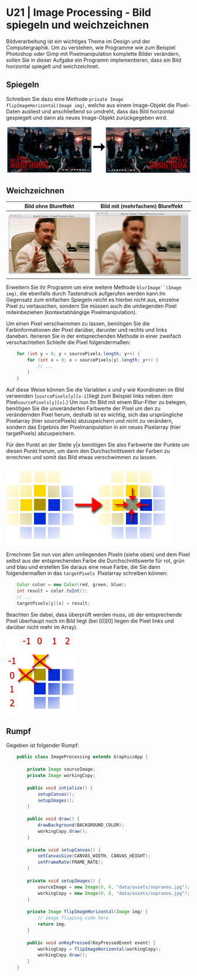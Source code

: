 # U21 | Image Processing - Bild spiegeln und weichzeichnen

Bildverarbeitung ist ein wichtiges Thema im Design und der
Computergraphik. Um zu verstehen, wie Programme wie zum Beispiel
Photoshop oder Gimp mit Pixelmanipulation komplette Bilder verändern,
sollen Sie in dieser Aufgabe ein Programm implementieren, dass ein Bild horizontal spiegelt und weichzeichnet.

## Spiegeln

Schreiben Sie dazu eine Methode ```private Image flipImageHorizontal(Image img)```, welche
aus einem Image-Objekt die Pixel-Daten ausliest und anschließend so
umdreht, dass das Bild horizontal gespiegelt und dann als neues
Image-Objekt zurückgegeben wird.

![Sopranos](./docs/09_sopranos.png)

## Weichzeichnen

| Bild ohne Blureffekt | Bild mit (mehrfachem) Blureffekt |
|:------:|:------:|
| ![Bild ohne Blureffekt](./docs/10_the_office_orig.png) | ![Bild mit (mehrfachem) Blureffekt](./docs/10_the_office_blur.png) |

Erweitern Sie ihr Programm um eine
weitere Methode ` blurImage``(Image img) `, die ebenfalls durch Tastendruck aufgerufen werden kann.Im Gegensatz zum einfachen Spiegeln reicht es hierbei nicht aus, einzelne Pixel zu vertauschen, sondern Sie müssen auch die umliegenden Pixel miteinbeziehen (kontextabhängige Pixelmanipulation).

Um einen Pixel verschwimmen zu lassen, benötigen Sie die
Farbinformationen der Pixel darüber, darunter und rechts und links
daneben. Iterieren Sie in der entsprechenden Methode in einer zweifach
verschachtelten Schleife die Pixel folgendermaßen:
```java
    for (int y = 0; y < sourcePixels.length; y++) {
        for (int x = 0; x < sourcePixels[y].length; y++) {
            // ...
        }
    }
```
Auf diese Weise können Sie die Variablen x und y wie Koordinaten im Bild verwenden (`sourcePixels[y][x-1]`liegt zum Beispiel links neben dem Pixel`sourcePixels[y][x]`.) Um nun Ihr Bild mit einem Blur-Filter zu belegen, benötigen Sie die unveränderten Farbwerte der Pixel um den zu verändernden Pixel herum, deshalb ist es wichtig, sich das ursprüngliche Pixelarray (hier sourcePixels) abzuspeichern und nicht zu verändern, sondern das Ergebnis der Pixelmanipulation in ein neues Pixelarray (hier targetPixels) abzuspeichern.

Für den Punkt an der Stelle y\|x benötigen Sie also Farbwerte der Punkte um diesen Punkt herum, um dann den Durchschnittswert der Farben zu errechnen und somit das Bild etwas verschwimmen zu lassen.

![Blur-Verfahren](docs/10_blur.png)

Errechnen Sie nun von allen umliegenden Pixeln (siehe oben) und dem
Pixel selbst aus der entsprechenden Farbe die Durchschnittswerte für
rot, grün und blau und erstellen Sie daraus eine neue Farbe, die Sie
dann folgendermaßen in das `targetPixels `Pixelarray schreiben können:
```java
    Color color = new Color(red, green, blue);
    int result = color.toInt();
    // ...
    targetPixels[y][x] = result;
```
Beachten Sie dabei, dass überprüft werden muss, ob der entsprechende
Pixel überhaupt noch im Bild liegt (bei \[0\]\[0\] liegen die Pixel
links und darüber nicht mehr im Array).

![Blir Verfahren für Ecken eines Bildes](docs/10_blur2.png)

## Rumpf
Gegeben ist folgender Rumpf:

```java
    public class ImageProcessing extends GraphicsApp {

        private Image sourceImage;
        private Image workingCopy;

        public void intialize() {
            setupCanvas();
            setupImages();
        }

        public void draw() {
            drawBackground(BACKGROUND_COLOR);
            workingCopy.draw();
        }

        private void setupCanvas() {
            setCanvasSize(CANVAS_WIDTH, CANVAS_HEIGHT);
            setFrameRate(FRAME_RATE);
        }

        private void setupImages() {
            sourceImage = new Image(0, 0, "data/assets/sopranos.jpg");
            workingCopy = new Image(0, 0, "data/assets/sopranos.jpg");
        }

        private Image flipImageHorizontal(Image img) {
            // image flipping code here
            return img;
        }
        
        public void onKeyPressed(KeyPressedEvent event) {
            workingCopy = flipImageHorizontal(workingCopy);
            workingCopy.draw();
        }
    }
```
